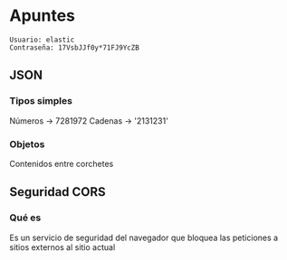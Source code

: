 # Apuntes

```Elastic User
Usuario: elastic
Contraseña: 17VsbJJf0y*71FJ9YcZB
```

## JSON

### Tipos simples

Números -> 7281972
Cadenas -> '2131231'

### Objetos

Contenidos entre corchetes

## Seguridad CORS

### Qué es

Es un servicio de seguridad del navegador que bloquea las peticiones a sitios externos al sitio actual
